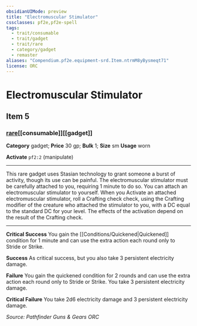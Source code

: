 ```yaml
---
obsidianUIMode: preview
title: "Electromuscular Stimulator"
cssclasses: pf2e,pf2e-spell
tags:
  - trait/consumable
  - trait/gadget
  - trait/rare
  - category/gadget
  - remaster
aliases: "Compendium.pf2e.equipment-srd.Item.ntrmM8yBysmeqt71"
license: ORC
---
```

# Electromuscular Stimulator
## Item 5
### [rare](rare "Rare Rarity Trait")[[consumable]][[gadget]]

**Category** gadget; 
**Price** 30 gp; 
**Bulk** 1; **Size** sm
**Usage** worn

**Activate** `pf2:2` (manipulate)

* * *

This rare gadget uses Stasian technology to grant someone a burst of activity, though its use can be painful. The electromuscular stimulator must be carefully attached to you, requiring 1 minute to do so. You can attach an electromuscular stimulator to yourself. When you Activate an attached electromuscular stimulator, roll a Crafting check check, using the Crafting modifier of the creature who attached the stimulator to you, with a DC equal to the standard DC for your level. The effects of the activation depend on the result of the Crafting check.

* * *

**Critical Success** You gain the [[Conditions/Quickened|Quickened]] condition for 1 minute and can use the extra action each round only to Stride or Strike.

**Success** As critical success, but you also take 3 persistent electricity damage.

**Failure** You gain the quickened condition for 2 rounds and can use the extra action each round only to Stride or Strike. You take 3 persistent electricity damage.

**Critical Failure** You take 2d6 electricity damage and 3 persistent electricity damage.

*Source: Pathfinder Guns & Gears*
*ORC*